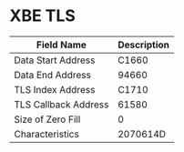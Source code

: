 # XBE TLS

| Field Name | Description |
|---|---|
| Data Start Address | C1660 |
| Data End Address | 94660 |
| TLS Index Address | C1710 |
| TLS Callback Address | 61580 |
| Size of Zero Fill | 0 |
| Characteristics | 2070614D |
